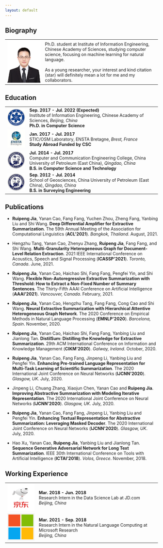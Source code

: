 ```yaml
---
layout: default
---
```


## Biography

|                       |          |
| ----------------------| -------- |
| ![Me](./Logo/Me.jpg)  | Ph.D. student at Institute of Information Engineering, Chinese Academy of Sciences, studying computer science, focusing on machine learning for natural language. <br> <br> As a young researcher, your interest and kind citation (star) will definitely mean a lot for me and my collaborators. |

## Education

|                                              |          |
| -------------------------------------------- | -------- |
| ![UCAS](./Logo/UCAS.jpeg)                    | **Sep. 2017 - Jul. 2022 (Expected)** <br> Institute of Information Engineering, Chinese Academy of Sciences, *Beijing, China* <br> **Ph.D. in Computer Science** |
| ![Ensta Bretagne](./Logo/Ensta-Bretagne.jpg) | **Jan. 2017 - Jul. 2017** <br> STIC/OSM Laboratory, ENSTA Bretagne, *Brest, France* <br> **Study Abroad Funded by CSC** |
| ![UPC](./Logo/UPC.jpg)                       | **Jul. 2014 - Jul. 2017** <br> Computer and Communication Engineering College, China University of Petroleum (East China), *Qingdao, China* <br> **B.S. in Computer Science and Technology** |
| ![UPC](./Logo/UPC.jpg)                       | **Sep. 2012 - Jul. 2014** <br> School of Geosciences, China University of Petroleum (East China), *Qingdao, China* <br> **B.S. in Surveying Engineering** |

## Publications

- **Ruipeng Jia**, Yanan Cao, Fang Fang, Yuchen Zhou, Zheng Fang, Yanbing Liu and Shi Wang.
  **Deep Differential Amplifier for Extractive Summarization**.
  The 59th Annual Meeting of the Association for Computational Linguistics (**ACL'2021**).
  *Bangkok, Thailand*. August, 2021.

- Hengzhu Tang, Yanan Cao, Zhenyu Zhang, **Ruipeng Jia**, Fang Fang, and Shi Wang.
  **Multi-Granularity Heterogeneous Graph for Document-Level Relation Extraction**.
  2021 IEEE International Conference on Acoustics, Speech and Signal Processing (**ICASSP'2021**).
  *Toronto, Canada*. June, 2021.

- **Ruipeng Jia**, Yanan Cao, Haichao Shi, Fang Fang, Pengfei Yin, and Shi Wang.
  **Flexible Non-Autoregressive Extractive Summarization with Threshold: How to Extract a Non-Fixed Number of Summary Sentences**.
  The Thirty-Fifth AAAI Conference on Artificial Intelligence (**AAAI'2021**).
  *Vancouver, Canada*. February, 2021.

- **Ruipeng Jia**, Yanan Cao, Hengzhu Tang, Fang Fang, Cong Cao and Shi Wang.
  **Neural Extractive Summarization with Hierarchical Attentive Heterogeneous Graph Network**.
  The 2020 Conference on Empirical Methods in Natural Language Processing (**EMNLP'2020**).
  *Barcelona, Spain*. November, 2020.

- **Ruipeng Jia**, Yanan Cao, Haichao Shi, Fang Fang, Yanbing Liu and Jianlong Tan.
  **DistilSum: Distilling the Knowledge for Extractive Summarization**.
  29th ACM International Conference on Information and Knowledge Management (**CIKM'2020**).
  *Galway, Ireland*. October, 2020.

- **Ruipeng Jia**, Yanan Cao, Fang Fang, Jinpeng Li, Yanbing Liu and Pengfei Yin.
  **Enhancing Pre-trained Language Representation for Multi-Task Learning of Scientific Summarization**.
  The 2020 International Joint Conference on Neural Networks (**IJCNN'2020**).
  *Glasgow, UK*. July, 2020.

- Jinpeng Li, Chuang Zhang, Xiaojun Chen, Yanan Cao and **Ruipeng Jia**.
  **Improving Abstractive Summarization with Modeling Iterative Representation**.
  The 2020 International Joint Conference on Neural Networks (**IJCNN'2020**).
  *Glasgow, UK*. July, 2020.

- **Ruipeng Jia**, Yanan Cao, Fang Fang, Jinpeng Li, Yanbing Liu and Pengfei Yin.
  **Enhancing Textual Representation for Abstractive Summarization: Leveraging Masked Decoder**.
  The 2020 International Joint Conference on Neural Networks (**IJCNN'2020**).
  *Glasgow, UK*. July, 2020.

- Hao Xu, Yanan Cao, **Ruipeng Jia**, Yanbing Liu and Jianlong Tan.
  **Sequence Generative Adversarial Network for Long Text Summarization**.
  IEEE 30th International Conference on Tools with Artificial Intelligence (**ICTAI'2018**).
  *Volos, Greece*. November, 2018.

## Working Experience

|                                              |          |
| -------------------------------------------- | -------- |
| ![JD](./Logo/JD.png) | **Mar. 2018 - Jun. 2018** <br> Research Intern in the Data Science Lab at JD.com <br> *Beijing, China* |
| ![JD](./Logo/Microsoft.png) | **Mar. 2021 - Sep. 2018** <br> Research Intern in the Natural Language Computing at Microsoft Research <br> *Beijing, China* |
